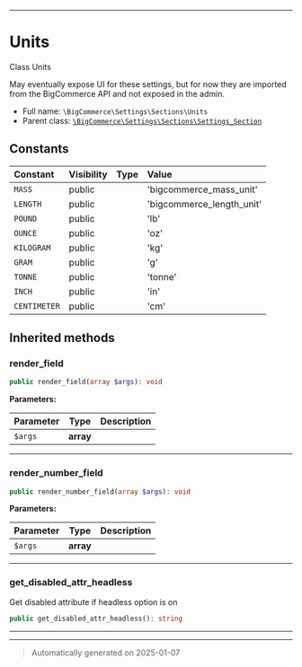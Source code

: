 ***

# Units

Class Units

May eventually expose UI for these settings, but for now
they are imported from the BigCommerce API and not exposed
in the admin.

* Full name: `\BigCommerce\Settings\Sections\Units`
* Parent class: [`\BigCommerce\Settings\Sections\Settings_Section`](./classes/BigCommerce/Settings/Sections/Settings_Section.md)


## Constants

| Constant | Visibility | Type | Value |
|:---------|:-----------|:-----|:------|
|`MASS`|public| |&#039;bigcommerce_mass_unit&#039;|
|`LENGTH`|public| |&#039;bigcommerce_length_unit&#039;|
|`POUND`|public| |&#039;lb&#039;|
|`OUNCE`|public| |&#039;oz&#039;|
|`KILOGRAM`|public| |&#039;kg&#039;|
|`GRAM`|public| |&#039;g&#039;|
|`TONNE`|public| |&#039;tonne&#039;|
|`INCH`|public| |&#039;in&#039;|
|`CENTIMETER`|public| |&#039;cm&#039;|




## Inherited methods


### render_field



```php
public render_field(array $args): void
```








**Parameters:**

| Parameter | Type | Description |
|-----------|------|-------------|
| `$args` | **array** |  |





***

### render_number_field



```php
public render_number_field(array $args): void
```








**Parameters:**

| Parameter | Type | Description |
|-----------|------|-------------|
| `$args` | **array** |  |





***

### get_disabled_attr_headless

Get disabled attribute if headless option is on

```php
public get_disabled_attr_headless(): string
```












***


***
> Automatically generated on 2025-01-07
